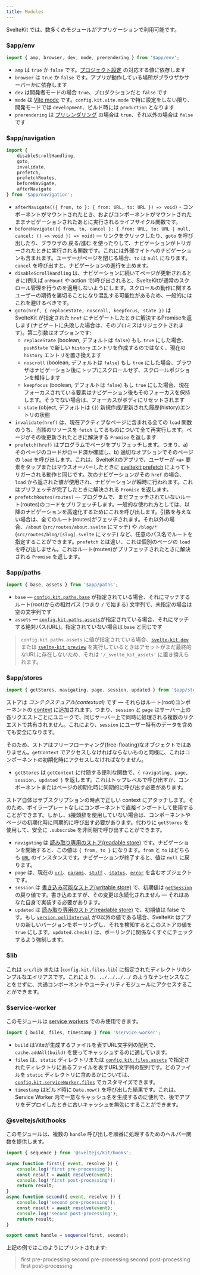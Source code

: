 ```yaml
---
title: Modules
---
```


SvelteKit では、数多くのモジュールがアプリケーションで利用可能です。

### $app/env

```js
import { amp, browser, dev, mode, prerendering } from '$app/env';
```

- `amp` は `true` か `false` です。[プロジェクト設定](#configuration) の対応する値に依存します
- `browser` は `true` か `false` です。アプリが動作している場所がブラウザかサーバーかに依存します
- `dev` は開発者モードの場合 `true`、プロダクションだと `false` です
- `mode` は [Vite mode](https://ja.vitejs.dev/guide/env-and-mode.html#modes) です。`config.kit.vite.mode` で特に設定をしない限り、開発モードでは `development`、ビルド時には `production` となります
- `prerendering` は [プリレンダリング](#page-options-prerender) の場合は `true`、それ以外の場合は `false` です

### $app/navigation

```js
import {
	disableScrollHandling,
	goto,
	invalidate,
	prefetch,
	prefetchRoutes,
	beforeNavigate,
	afterNavigate
} from '$app/navigation';
```

- `afterNavigate(({ from, to }: { from: URL, to: URL }) => void)` - コンポーネントがマウントされたとき、およびコンポーネントがマウントされたままナビゲーションされたあとに実行されるライフサイクル関数です。
- `beforeNavigate(({ from, to, cancel }: { from: URL, to: URL | null, cancel: () => void }) => void)` — リンクをクリックしたり、`goto` を呼び出したり、ブラウザの 戻る/進む を使ったりして、ナビゲーションがトリガーされたときに実行される関数です。これには外部サイトへのナビゲーションも含まれます。ユーザーがページを閉じる場合、`to` は `null` になります。`cancel` を呼び出すと、ナビゲーションの進行を止めます。
- `disableScrollHandling` は、ナビゲーションに続いてページが更新されるときに(例えば `onMount` や action で)呼び出されると、SvelteKitが通常のスクロール管理を行うのを適用しないようにします。スクロールの動作に関するユーザーの期待を裏切ることになり混乱する可能性があるため、一般的にはこれを避けるべきです。
- `goto(href, { replaceState, noscroll, keepfocus, state })` は SvelteKit が指定された `href` にナビゲートしたときに解決するPromiseを返します(ナビゲートに失敗した場合は、そのプロミスはリジェクトされます)。第二引数はオプションです:
  - `replaceState` (boolean, デフォルトは `false`) もし `true` にした場合、`pushState` で新しい `history` エントリを作成するのではなく、現在の `history` エントリを置き換えます
  - `noscroll` (boolean, デフォルトは `false`) もし `true` にした場合、ブラウザはナビゲーション後にトップにスクロールせず、スクロールポジションを維持します
  - `keepfocus` (boolean, デフォルトは `false`) もし `true` にした場合、現在フォーカスされている要素はナビゲーション後もそのフォーカスを保持します。そうでない場合は、フォーカスがボディにリセットされます
  - `state` (object, デフォルトは `{}`) 新規作成/更新された履歴(history)エントリの状態
- `invalidate(href)` は、現在アクティブなページに含まれる全ての `load` 関数のうち、当該のリソースを `fetch` してるものについて全て再実行します。ページがその後更新されたときに解決する `Promise` を返します
- `prefetch(href)` はプログラムでページをプリフェッチします。つまり、a) そのページのコードがロード済か確認し、b) 適切なオプションでそのページの `load` を呼び出します。これは、SvelteKitのアプリで、ユーザーが `<a>` 要素をタップまたはマウスオーバーしたときに [sveltekit:prefetch](#anchor-options-sveltekit-prefetch) によってトリガーされる動作と同じです。次のナビゲーションがその `href` の場合、`load` から返された値が使用され、ナビゲーションが瞬時に行われます。これはプリフェッチが完了したときに解決される `Promise` を返します。
- `prefetchRoutes(routes)` — プログラムで、まだフェッチされていないルート(routes)のコードをプリフェッチします。一般的な使われ方としては、以降のナビゲーションを高速化するためにこれを呼び出します。引数を与えない場合は、全てのルート(routes)がフェッチされます。それ以外の場合、`/about` (`src/routes/about.svelte` にマッチ) や `/blog/*` (`src/routes/blog/[slug].svelte` にマッチ) など、任意のパス名でルートを指定することができます。`prefetch` とは違い、これは個別のページの `load` を呼び出しません。これはルート(routes)がプリフェッチされたときに解決される `Promise` を返します。

### $app/paths

```js
import { base, assets } from '$app/paths';
```

- `base` — [`config.kit.paths.base`](#configuration-paths) が指定されている場合、それにマッチするルート(root)からの相対パス (つまり `/` で始まる) 文字列で、未指定の場合は空の文字列です
- `assets` — [`config.kit.paths.assets`](#configuration-paths)が指定されている場合、それにマッチする絶対パス(URL)。指定されていない場合は `base` と同じです

> `config.kit.paths.assets` に値が指定されている場合、[`svelte-kit dev`](#command-line-interface-svelte-kit-dev) または [`svelte-kit preview`](#command-line-interface-svelte-kit-preview) を実行しているときはアセットがまだ最終的なURLに存在しないため、それは `'/_svelte_kit_assets'` に置き換えられます。

### $app/stores

```js
import { getStores, navigating, page, session, updated } from '$app/stores';
```

ストアは _コンテクスチュアル(contextual)_ です — それらはルート(root)コンポーネントの [context](https://svelte.jp/tutorial/context-api) に追加されます。つまり、`session` と `page` はサーバー上の各リクエストごとにユニークで、同じサーバー上で同時に処理される複数のリクエストで共有されません。これにより、`session` にユーザー特有のデータを含めても安全になります。

そのため、ストアはフリーフローティング(free-floating)なオブジェクトではありません。`getContext` でアクセスしなければならないものと同様に、これはコンポーネントの初期化時にアクセスしなければなりません。

- `getStores` は `getContext` に付随する便利な関数で、`{ navigating, page, session, updated }` を返します。これはトップレベルで呼び出すか、コンポーネントまたはページの初期化時に同期的に呼び出す必要があります。

ストア自体はサブスクリプションの時点で正しい context にアタッチします。そのため、ボイラープレートなしにコンポーネントで直接インポートして使用することができます。しかし、`$`接頭辞を使用していない場合は、コンポーネントやページの初期化時に同期的に呼び出す必要があります。代わりに `getStores` を使用して、安全に `.subscribe` を非同期で呼び出すことができます。

- `navigating` は [読み取り専用のストア(readable store)](https://svelte.jp/tutorial/readable-stores) です。ナビゲーションを開始すると、この値は `{ from, to }` になります。`from` と `to` はどちらも [`URL`](https://developer.mozilla.org/ja/docs/Web/API/URL) のインスタンスです。ナビゲーションが終了すると、値は `null` に戻ります。
- `page` は、現在の [`url`](https://developer.mozilla.org/ja/docs/Web/API/URL)、[`params`](#loading-input-params)、[`stuff`](#loading-output-stuff) 、[`status`](#loading-output-status)、[`error`](#loading-output-error) を含むオブジェクトです。
- `session` は [書き込み可能なストア(writable store)](https://svelte.jp/tutorial/writable-stores) で、初期値は [`getSession`](#hooks-getsession) の戻り値です。書き込めますが、その変更は永続化されません — それはあなた自身で実装する必要があります。
- `updated` は [読み取り専用のストア(readable store)](https://svelte.jp/tutorial/readable-stores) で、初期値は false です。もし [`version.pollInterval`](#configuration-version) が0以外の値である場合、SvelteKit はアプリの新しいバージョンをポーリングし、それを検知するとこのストアの値を `true` にします。`updated.check()` は、ポーリングに関係なくすぐにチェックするよう強制します。

### $lib

これは `src/lib` または [`config.kit.files.lib`] に指定されたディレクトリのシンプルなエイリアスです。これにより、`../../../../` のようなナンセンスなことをせずに、共通コンポーネントやユーティリティモジュールにアクセスすることができます。

### $service-worker

このモジュールは [service workers](#service-workers) でのみ使用できます。

```js
import { build, files, timestamp } from '$service-worker';
```

- `build` はViteが生成するファイルを表すURL文字列の配列で、`cache.addAll(build)` を使ってキャッシュするのに適しています。
- `files` は、`static` ディレクトリまたは [`config.kit.files.assets`](#configuration) で指定されたディレクトリにあるファイルを表すURL文字列の配列です。どのファイルを `static` ディレクトリに含めるかについては、[`config.kit.serviceWorker.files`](#configuration) でカスタマイズできます。
- `timestamp` はビルド時に `Date.now()` を呼び出した結果です。これは、Service Worker 内で一意なキャッシュ名を生成するのに便利で、後でアプリをデプロイしたときに古いキャッシュを無効にすることができます。

### @sveltejs/kit/hooks

このモジュールは、複数の `handle` 呼び出しを順番に処理するためのヘルパー関数を提供します。

```js
import { sequence } from '@sveltejs/kit/hooks';

async function first({ event, resolve }) {
	console.log('first pre-processing');
	const result = await resolve(event);
	console.log('first post-processing');
	return result;
}
async function second({ event, resolve }) {
	console.log('second pre-processing');
	const result = await resolve(event);
	console.log('second post-processing');
	return result;
}

export const handle = sequence(first, second);
```

上記の例ではこのようにプリントされます:
>first pre-processing
>second pre-processing
>second post-processing
>first post-processing

